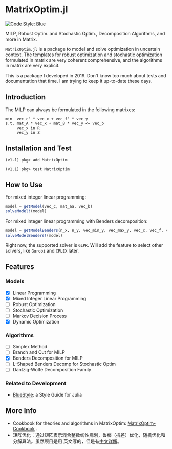 # MatrixOptim.jl

[![Code Style: Blue](https://img.shields.io/badge/code%20style-blue-4495d1.svg)](https://github.com/invenia/BlueStyle)

MILP, Robust Optim. and Stochastic Optim., Decomposition Algorithms, and more in Matrix.

`MatrixOptim.jl` is a package to model and solve optimization in uncertain context. The
templates for robust optimization and stochastic optimization formulated in matrix are very
coherent comprehensive, and the algorithms in matrix are very explicit.

This is a package I developed in 2019. Don't know too much about tests and documentation
that time. I am trying to keep it up-to-date these days.

## Introduction

The MILP can always be formulated in the following matrixes:

```
min  vec_c' * vec_x + vec_f' * vec_y
s.t. mat_A * vec_x + mat_B * vec_y <= vec_b
     vec_x in R
     vec_y in Z
```

## Installation and Test

```
(v1.1) pkg> add MatrixOptim
```

```
(v1.1) pkg> test MatrixOptim
```

## How to Use

For mixed integer linear programming:

```Julia
model = getModel(vec_c, mat_aa, vec_b)
solveModel!(model)
```

For mixed integer linear programming with Benders decomposition:

```Julia
model = getModelBenders(n_x, n_y, vec_min_y, vec_max_y, vec_c, vec_f, vec_b, mat_aa, mat_bb)
solveModelBenders!(model)
```

Right now, the supported solver is `GLPK`. Will add the feature to select other solvers,
like `Gurobi` and `CPLEX` later.

## Features

### Models

- [x] Linear Programming
- [x] Mixed Integer Linear Programming
- [ ] Robust Optimization
- [ ] Stochastic Optimization
- [ ] Markov Decision Process
- [x] Dynamic Optimization

### Algorithms

- [ ] Simplex Method
- [ ] Branch and Cut for MILP
- [X] Benders Decomposition for MILP
- [ ] L-Shaped Benders Decomp for Stochastic Optim
- [ ] Dantzig-Wolfe Decomposition Family

### Related to Development

- [BlueStyle](https://github.com/invenia/BlueStyle): a Style Guide for Julia

## More Info

- Cookbook for theories and algorithms in MatrixOptim:
  [MatrixOptim-Cookbook](./files/MatrixOptim-Cookbook.pdf) .
- 矩阵优化：通过矩阵表示混合整数线性规划，鲁棒（抗差）优化，随机优化和分解算法。虽然项目是用
  英文写的，但是有[中文详解](https://github.com/edxu96/MatrixOptim/wiki/9-zh)。
